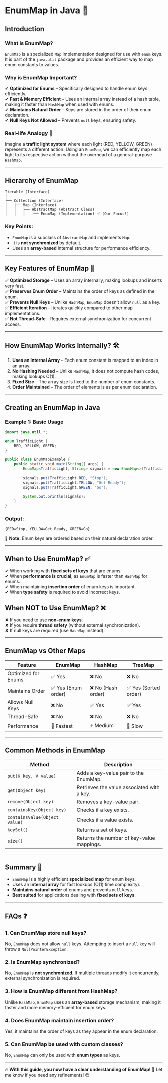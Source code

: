 # **EnumMap in Java 🚀**

## **Introduction**

### **What is EnumMap?**
`EnumMap` is a specialized `Map` implementation designed for use with `enum` keys. It is part of the `java.util` package and provides an efficient way to map enum constants to values.

### **Why is EnumMap Important?**
✔ **Optimized for Enums** – Specifically designed to handle enum keys efficiently.  
✔ **Fast & Memory Efficient** – Uses an internal array instead of a hash table, making it faster than `HashMap` when used with enums.  
✔ **Maintains Natural Order** – Keys are stored in the order of their enum declaration.  
✔ **Null Keys Not Allowed** – Prevents `null` keys, ensuring safety.  

### **Real-life Analogy** 📌
Imagine a **traffic light system** where each light (RED, YELLOW, GREEN) represents a different action. Using an `EnumMap`, we can efficiently map each light to its respective action without the overhead of a general-purpose `HashMap`.

---

## **Hierarchy of EnumMap**

```
Iterable (Interface)
│
├── Collection (Interface)
│   ├── Map (Interface)
│   │   ├── AbstractMap (Abstract Class)
│   │   │   ├── EnumMap (Implementation) ✅ (Our Focus!)
```

### **Key Points:**
- `EnumMap` is a subclass of `AbstractMap` and implements `Map`.
- It is **not synchronized** by default.
- Uses an **array-based** internal structure for performance efficiency.

---

## **Key Features of EnumMap 🚀**

✅ **Optimized Storage** – Uses an array internally, making lookups and inserts very fast.  
✅ **Preserves Enum Order** – Maintains the order of keys as defined in the enum.  
✅ **Prevents Null Keys** – Unlike `HashMap`, `EnumMap` doesn’t allow `null` as a key.  
✅ **Efficient Iteration** – Iterates quickly compared to other map implementations.  
✅ **Not Thread-Safe** – Requires external synchronization for concurrent access.

---

## **How EnumMap Works Internally? 🛠️**

1. **Uses an Internal Array** – Each enum constant is mapped to an index in an array.
2. **No Hashing Needed** – Unlike `HashMap`, it does not compute hash codes, making lookups O(1).
3. **Fixed Size** – The array size is fixed to the number of enum constants.
4. **Order Maintained** – The order of elements is as per enum declaration.

---

## **Creating an EnumMap in Java**

### **Example 1: Basic Usage**  
```java
import java.util.*;

enum TrafficLight {
    RED, YELLOW, GREEN;
}

public class EnumMapExample {
    public static void main(String[] args) {
        EnumMap<TrafficLight, String> signals = new EnumMap<>(TrafficLight.class);
        
        signals.put(TrafficLight.RED, "Stop");
        signals.put(TrafficLight.YELLOW, "Get Ready");
        signals.put(TrafficLight.GREEN, "Go");
        
        System.out.println(signals);
    }
}
```

### **Output:**
```
{RED=Stop, YELLOW=Get Ready, GREEN=Go}
```

📌 **Note:** Enum keys are ordered based on their natural declaration order.

---

## **When to Use EnumMap?** ✅
✔ When working with **fixed sets of keys** that are enums.  
✔ When **performance is crucial**, as `EnumMap` is faster than `HashMap` for enums.  
✔ When maintaining **insertion order** of enum keys is important.  
✔ When **type safety** is required to avoid incorrect keys.

## **When NOT to Use EnumMap?** ❌
✘ If you need to use **non-enum keys**.  
✘ If you require **thread safety** (without external synchronization).  
✘ If null keys are required (use `HashMap` instead).  

---

## **EnumMap vs Other Maps**

| Feature | EnumMap | HashMap | TreeMap |
|---------|--------|---------|---------|
| Optimized for Enums | ✅ Yes | ❌ No | ❌ No |
| Maintains Order | ✅ Yes (Enum order) | ❌ No (Hash order) | ✅ Yes (Sorted order) |
| Allows Null Keys | ❌ No | ✅ Yes | ✅ Yes |
| Thread-Safe | ❌ No | ❌ No | ❌ No |
| Performance | 🚀 Fastest | ⚡ Medium | 🐢 Slow |

---

## **Common Methods in EnumMap**  

| Method | Description |
|--------|------------|
| `put(K key, V value)` | Adds a key-value pair to the EnumMap. |
| `get(Object key)` | Retrieves the value associated with a key. |
| `remove(Object key)` | Removes a key-value pair. |
| `containsKey(Object key)` | Checks if a key exists. |
| `containsValue(Object value)` | Checks if a value exists. |
| `keySet()` | Returns a set of keys. |
| `size()` | Returns the number of key-value mappings. |

---

## **Summary** 🎯
- `EnumMap` is a highly efficient **specialized map** for enum keys.  
- Uses an **internal array** for fast lookups (O(1) time complexity).  
- **Maintains natural order** of enums and prevents `null` keys.  
- **Best suited** for applications dealing with **fixed sets of keys**.  

---

## **FAQs** ❓

### **1. Can EnumMap store null keys?**
No, `EnumMap` does not allow `null` keys. Attempting to insert a `null` key will throw a `NullPointerException`.

### **2. Is EnumMap synchronized?**
No, `EnumMap` is **not synchronized**. If multiple threads modify it concurrently, external synchronization is required.

### **3. How is EnumMap different from HashMap?**
Unlike `HashMap`, `EnumMap` uses an **array-based** storage mechanism, making it faster and more memory-efficient for enum keys.

### **4. Does EnumMap maintain insertion order?**
Yes, it maintains the order of keys as they appear in the enum declaration.

### **5. Can EnumMap be used with custom classes?**
No, `EnumMap` can only be used with **enum types** as keys.

---

🔥 **With this guide, you now have a clear understanding of EnumMap!** 🚀 Let me know if you need any refinements! 😊